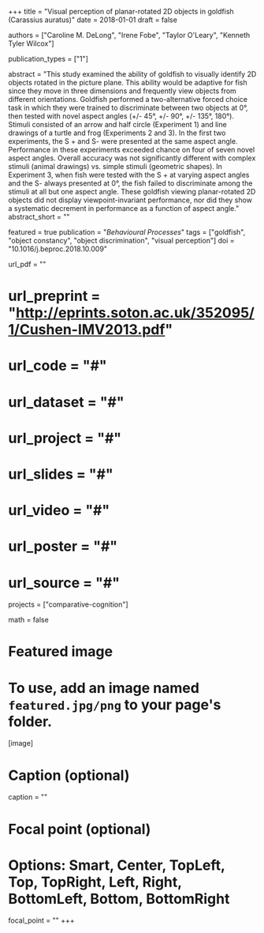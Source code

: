 +++
title = "Visual perception of planar-rotated 2D objects in goldfish (Carassius auratus)"
date = 2018-01-01
draft = false

authors = ["Caroline M. DeLong", "Irene Fobe", "Taylor O'Leary", "Kenneth Tyler Wilcox"]

publication_types = ["1"]

abstract = "This study examined the ability of goldfish to visually identify 2D objects rotated in the picture plane. This ability would be adaptive for fish since they move in three dimensions and frequently view objects from different orientations. Goldfish performed a two-alternative forced choice task in which they were trained to discriminate between two objects at 0°, then tested with novel aspect angles (+/- 45°, +/- 90°, +/- 135°, 180°). Stimuli consisted of an arrow and half circle (Experiment 1) and line drawings of a turtle and frog (Experiments 2 and 3). In the first two experiments, the S + and S- were presented at the same aspect angle. Performance in these experiments exceeded chance on four of seven novel aspect angles. Overall accuracy was not significantly different with complex stimuli (animal drawings) vs. simple stimuli (geometric shapes). In Experiment 3, when fish were tested with the S + at varying aspect angles and the S- always presented at 0°, the fish failed to discriminate among the stimuli at all but one aspect angle. These goldfish viewing planar-rotated 2D objects did not display viewpoint-invariant performance, nor did they show a systematic decrement in performance as a function of aspect angle."
abstract_short = ""

featured = true
publication = "*Behavioural Processes*"
tags = ["goldfish", "object constancy", "object discrimination", "visual perception"]
doi = "10.1016/j.beproc.2018.10.009"

url_pdf = ""
# url_preprint = "http://eprints.soton.ac.uk/352095/1/Cushen-IMV2013.pdf"
# url_code = "#"
# url_dataset = "#"
# url_project = "#"
# url_slides = "#"
# url_video = "#"
# url_poster = "#"
# url_source = "#"

projects = ["comparative-cognition"]

math = false

# Featured image
# To use, add an image named `featured.jpg/png` to your page's folder.
[image]
  # Caption (optional)
  caption = ""

  # Focal point (optional)
  # Options: Smart, Center, TopLeft, Top, TopRight, Left, Right, BottomLeft, Bottom, BottomRight
  focal_point = ""
+++
